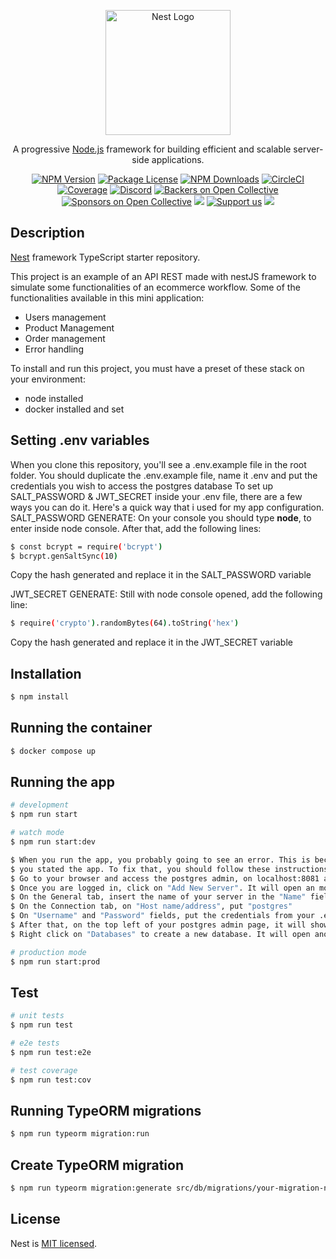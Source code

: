 <p align="center">
  <a href="http://nestjs.com/" target="blank"><img src="https://nestjs.com/img/logo-small.svg" width="200" alt="Nest Logo" /></a>
</p>

[circleci-image]: https://img.shields.io/circleci/build/github/nestjs/nest/master?token=abc123def456
[circleci-url]: https://circleci.com/gh/nestjs/nest

  <p align="center">A progressive <a href="http://nodejs.org" target="_blank">Node.js</a> framework for building efficient and scalable server-side applications.</p>
    <p align="center">
<a href="https://www.npmjs.com/~nestjscore" target="_blank"><img src="https://img.shields.io/npm/v/@nestjs/core.svg" alt="NPM Version" /></a>
<a href="https://www.npmjs.com/~nestjscore" target="_blank"><img src="https://img.shields.io/npm/l/@nestjs/core.svg" alt="Package License" /></a>
<a href="https://www.npmjs.com/~nestjscore" target="_blank"><img src="https://img.shields.io/npm/dm/@nestjs/common.svg" alt="NPM Downloads" /></a>
<a href="https://circleci.com/gh/nestjs/nest" target="_blank"><img src="https://img.shields.io/circleci/build/github/nestjs/nest/master" alt="CircleCI" /></a>
<a href="https://coveralls.io/github/nestjs/nest?branch=master" target="_blank"><img src="https://coveralls.io/repos/github/nestjs/nest/badge.svg?branch=master#9" alt="Coverage" /></a>
<a href="https://discord.gg/G7Qnnhy" target="_blank"><img src="https://img.shields.io/badge/discord-online-brightgreen.svg" alt="Discord"/></a>
<a href="https://opencollective.com/nest#backer" target="_blank"><img src="https://opencollective.com/nest/backers/badge.svg" alt="Backers on Open Collective" /></a>
<a href="https://opencollective.com/nest#sponsor" target="_blank"><img src="https://opencollective.com/nest/sponsors/badge.svg" alt="Sponsors on Open Collective" /></a>
  <a href="https://paypal.me/kamilmysliwiec" target="_blank"><img src="https://img.shields.io/badge/Donate-PayPal-ff3f59.svg"/></a>
    <a href="https://opencollective.com/nest#sponsor"  target="_blank"><img src="https://img.shields.io/badge/Support%20us-Open%20Collective-41B883.svg" alt="Support us"></a>
  <a href="https://twitter.com/nestframework" target="_blank"><img src="https://img.shields.io/twitter/follow/nestframework.svg?style=social&label=Follow"></a>
</p>
  <!--[![Backers on Open Collective](https://opencollective.com/nest/backers/badge.svg)](https://opencollective.com/nest#backer)
  [![Sponsors on Open Collective](https://opencollective.com/nest/sponsors/badge.svg)](https://opencollective.com/nest#sponsor)-->

## Description

[Nest](https://github.com/nestjs/nest) framework TypeScript starter repository.

This project is an example of an API REST made with nestJS framework to simulate some functionalities of an ecommerce workflow.
Some of the functionalities available in this mini application:
- Users management
- Product Management
- Order management
- Error handling 

To install and run this project, you must have a preset of these stack on your environment:
- node installed
- docker installed and set

## Setting .env variables

When you clone this repository, you'll see a .env.example file in the root folder. You should duplicate the .env.example file, 
name it .env and put the credentials you wish to access the postgres database
To set up SALT_PASSWORD & JWT_SECRET inside your .env file, there are a few ways you can do it. Here's a quick way that i used for my app configuration.
SALT_PASSWORD GENERATE: On your console you should type <b>node</b>, to enter inside node console. After that, add the following lines:
```bash
$ const bcrypt = require('bcrypt')
$ bcrypt.genSaltSync(10)
```
Copy the hash generated and replace it in the SALT_PASSWORD variable

JWT_SECRET GENERATE: Still with node console opened, add the following line:
```bash
$ require('crypto').randomBytes(64).toString('hex')
```
Copy the hash generated and replace it in the JWT_SECRET variable

## Installation

```bash
$ npm install
```

## Running the container

``` bash
$ docker compose up
```

## Running the app

```bash
# development
$ npm run start

# watch mode
$ npm run start:dev

$ When you run the app, you probably going to see an error. This is because the database was not automatically created when
$ you stated the app. To fix that, you should follow these instructions to solve it
$ Go to your browser and access the postgres admin, on localhost:8081 and login with the .env credentials
$ Once you are logged in, click on "Add New Server". It will open an modal 
$ On the General tab, insert the name of your server in the "Name" field
$ On the Connection tab, on "Host name/address", put "postgres"
$ On "Username" and "Password" fields, put the credentials from your .env file. Click on save
$ After that, on the top left of your postgres admin page, it will show the server created
$ Right click on "Databases" to create a new database. It will open another modal and you should put the name the database set on .env file. Save it and your application error should stop. 

# production mode
$ npm run start:prod
```

## Test

```bash
# unit tests
$ npm run test

# e2e tests
$ npm run test:e2e

# test coverage
$ npm run test:cov
```

## Running TypeORM migrations

```bash
$ npm run typeorm migration:run
```

## Create TypeORM migration

```bash
$ npm run typeorm migration:generate src/db/migrations/your-migration-name
```

## License

Nest is [MIT licensed](LICENSE).
